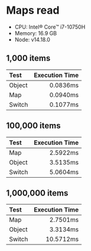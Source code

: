 # Maps read

- CPU: Intel® Core™ i7-10750H
- Memory: 16.9 GB
- Node: v14.18.0

## 1,000 items

| Test   | Execution Time |
| :----- | -------------: |
| Object |       0.0836ms |
| Map    |       0.0940ms |
| Switch |       0.1077ms |

## 100,000 items

| Test   | Execution Time |
| :----- | -------------: |
| Map    |       2.5922ms |
| Object |       3.5135ms |
| Switch |       5.0604ms |

## 1,000,000 items

| Test   | Execution Time |
| :----- | -------------: |
| Map    |       2.7501ms |
| Object |       3.3134ms |
| Switch |      10.5712ms |
